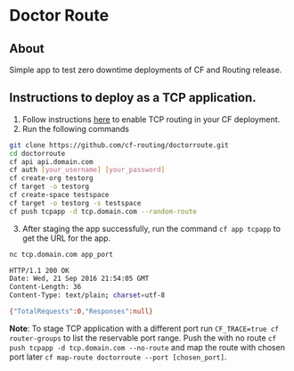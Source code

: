 # Doctor Route 

## About
Simple app to test zero downtime deployments of CF and Routing release.

## Instructions to deploy as a TCP application.
1. Follow instructions [here](https://github.com/cloudfoundry-incubator/routing-release#post-deploy-steps) to enable TCP routing in your CF deployment. 
1. Run the following commands

  ```bash
  git clone https://github.com/cf-routing/doctorroute.git
  cd doctorroute
  cf api api.domain.com
  cf auth [your_username] [your_password]
  cf create-org testorg
  cf target -o testorg
  cf create-space testspace
  cf target -o testorg -s testspace
  cf push tcpapp -d tcp.domain.com --random-route
  ```

3. After staging the app successfully, run the command `cf app tcpapp` to get the URL for the app.

  ```bash
  nc tcp.domain.com app_port
  
  HTTP/1.1 200 OK
  Date: Wed, 21 Sep 2016 21:54:05 GMT
  Content-Length: 36
  Content-Type: text/plain; charset=utf-8
  
  {"TotalRequests":0,"Responses":null}
```

**Note**: To stage TCP application with a different port run `CF_TRACE=true cf router-groups` to list the reservable port range. Push the with no route `cf push tcpapp -d tcp.domain.com --no-route` and map the route with chosen port later `cf map-route doctorroute --port [chosen_port]`.

